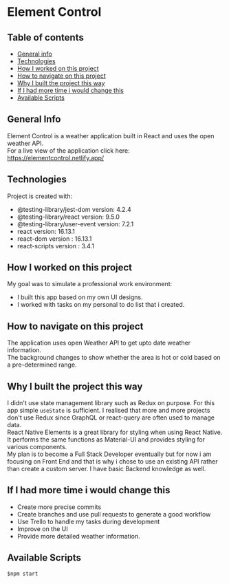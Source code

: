 # Element Control
## Table of contents
* [General info](#general-info)
* [Technologies](#technologies)
* [How I worked on this project](#how-i-worked-on-this-project)
* [How to navigate on this project](#how-to-navigate-on-this-project)
* [Why I built the project this way](#why-i-built-the-project-this-way)
* [If I had more time i would change this](#if-i-had-more-time-i-would-change-this)
* [Available Scripts](#available-scripts)
## General Info
Element Control is a weather application built in React and uses the open weather API.\
For a live view of the application click here: https://elementcontrol.netlify.app/

## Technologies
Project is created with:
- @testing-library/jest-dom version: 4.2.4
- @testing-library/react version: 9.5.0
- @testing-library/user-event version: 7.2.1
- react version: 16.13.1
- react-dom version : 16.13.1
 - react-scripts version : 3.4.1


## How I worked on this project
My goal was to simulate a professional work environment:
- I built this app based on my own UI designs.
- I worked with tasks on my personal to do list that i created.
## How to navigate on this project
The application uses open Weather API to get upto date weather information.\
The background changes to show whether the area is hot or cold based on a pre-determined range.
## Why I built the project this way
I didn't use state management library such as Redux on purpose. For this app simple ```useState``` is sufficient. I realised that more and more projects don't use Redux since GraphQL or react-query are often used to manage data.\
React Native Elements is a great library for styling when using React Native. It performs the same functions as Material-UI and provides styling for various components.\
My plan is to become a Full Stack Developer eventually but for now i am focusing on Front End and that is why i chose to use an existing API rather than create a custom server. I have basic Backend knowledge as well.
## If I had more time i would change this
- Create more precise commits
- Create branches and use pull requests to generate a good workflow
- Use Trello to handle my tasks during development
- Improve on the UI
- Provide more detailed weather information.
## Available Scripts
```
$npm start
```
